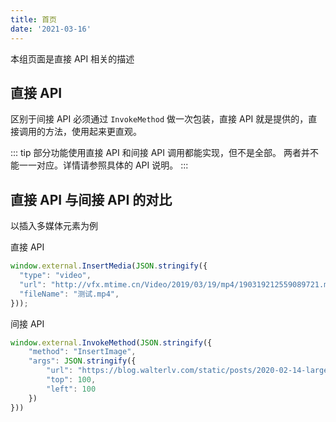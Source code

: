 ```yaml
---
title: 首页
date: '2021-03-16'
---
```


本组页面是直接 API 相关的描述

## 直接 API

区别于间接 API 必须通过 `InvokeMethod` 做一次包装，直接 API 就是提供的，直接调用的方法，使用起来更直观。

::: tip
部分功能使用直接 API 和间接 API 调用都能实现，但不是全部。
两者并不能一一对应。详情请参照具体的 API 说明。
:::

## 直接 API 与间接 API 的对比

以插入多媒体元素为例

直接 API
```js
window.external.InsertMedia(JSON.stringify({
  "type": "video",
  "url": "http://vfx.mtime.cn/Video/2019/03/19/mp4/190319212559089721.mp4",
  "fileName": "测试.mp4",
}));
```

间接 API
```js
window.external.InvokeMethod(JSON.stringify({
    "method": "InsertImage",
    "args": JSON.stringify({
        "url": "https://blog.walterlv.com/static/posts/2020-02-14-large-background-image.jpg",
        "top": 100,
        "left": 100
    })
}))
```

